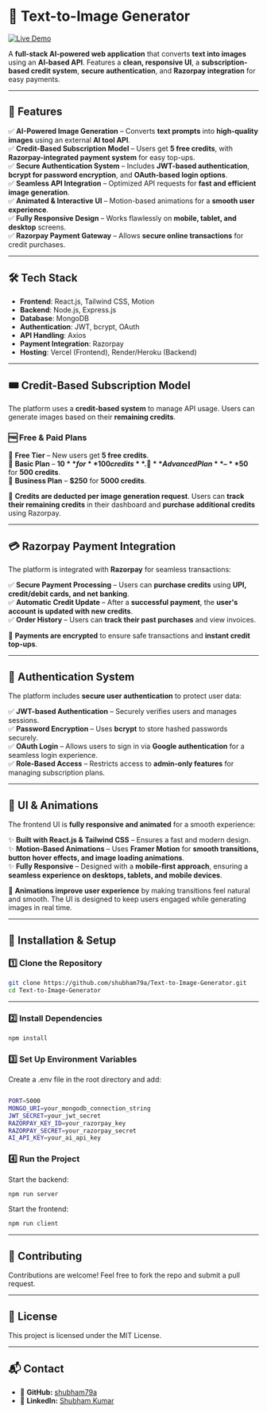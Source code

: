 # 🎨 Text-to-Image Generator  

[![Live Demo](https://img.shields.io/badge/Live-Demo-blue?style=for-the-badge&logo=vercel)](https://text-to-image-generator-dplc.vercel.app/)

A **full-stack AI-powered web application** that converts **text into images** using an **AI-based API**. Features a **clean, responsive UI**, a **subscription-based credit system**, **secure authentication**, and **Razorpay integration** for easy payments.  

---

## 🚀 Features  

✅ **AI-Powered Image Generation** – Converts **text prompts** into **high-quality images** using an external **AI tool API**.  
✅ **Credit-Based Subscription Model** – Users get **5 free credits**, with **Razorpay-integrated payment system** for easy top-ups.  
✅ **Secure Authentication System** – Includes **JWT-based authentication**, **bcrypt for password encryption**, and **OAuth-based login options**.  
✅ **Seamless API Integration** – Optimized API requests for **fast and efficient image generation**.  
✅ **Animated & Interactive UI** – Motion-based animations for a **smooth user experience**.  
✅ **Fully Responsive Design** – Works flawlessly on **mobile, tablet, and desktop** screens.  
✅ **Razorpay Payment Gateway** – Allows **secure online transactions** for credit purchases.  

---

## 🛠 Tech Stack  

- **Frontend**: React.js, Tailwind CSS, Motion  
- **Backend**: Node.js, Express.js  
- **Database**: MongoDB  
- **Authentication**: JWT, bcrypt, OAuth  
- **API Handling**: Axios  
- **Payment Integration**: Razorpay  
- **Hosting**: Vercel (Frontend), Render/Heroku (Backend)  

---

## 🎟️ Credit-Based Subscription Model  

The platform uses a **credit-based system** to manage API usage. Users can generate images based on their **remaining credits**.  

### 🆓 Free & Paid Plans  
🔹 **Free Tier** – New users get **5 free credits**.  
🔹 **Basic Plan** – **$10** for **100 credits**.  
🔹 **Advanced Plan** – **$50** for **500 credits**.  
🔹 **Business Plan** – **$250** for **5000 credits**.  

📌 **Credits are deducted per image generation request**. Users can **track their remaining credits** in their dashboard and **purchase additional credits** using Razorpay.  

---

## 💳 Razorpay Payment Integration  

The platform is integrated with **Razorpay** for seamless transactions:  

✅ **Secure Payment Processing** – Users can **purchase credits** using **UPI, credit/debit cards, and net banking**.  
✅ **Automatic Credit Update** – After a **successful payment**, the **user's account is updated with new credits**.  
✅ **Order History** – Users can **track their past purchases** and view invoices.  

🔗 **Payments are encrypted** to ensure safe transactions and **instant credit top-ups**.  

---

## 🔑 Authentication System  

The platform includes **secure user authentication** to protect user data:  

✅ **JWT-based Authentication** – Securely verifies users and manages sessions.  
✅ **Password Encryption** – Uses **bcrypt** to store hashed passwords securely.  
✅ **OAuth Login** – Allows users to sign in via **Google authentication** for a seamless login experience.  
✅ **Role-Based Access** – Restricts access to **admin-only features** for managing subscription plans.  

---

## 🎨 UI & Animations  

The frontend UI is **fully responsive and animated** for a smooth experience:  

✨ **Built with React.js & Tailwind CSS** – Ensures a fast and modern design.  
✨ **Motion-Based Animations** – Uses **Framer Motion** for **smooth transitions, button hover effects, and image loading animations**.  
✨ **Fully Responsive** – Designed with a **mobile-first approach**, ensuring a **seamless experience on desktops, tablets, and mobile devices**.  

📌 **Animations improve user experience** by making transitions feel natural and smooth. The UI is designed to keep users engaged while generating images in real time.  


---

## 🔧 Installation & Setup  

### 1️⃣ Clone the Repository  

```bash
git clone https://github.com/shubham79a/Text-to-Image-Generator.git
cd Text-to-Image-Generator
```
---

### 2️⃣ Install Dependencies
```bash
npm install
```


### 3️⃣ Set Up Environment Variables
Create a .env file in the root directory and add:
```bash

PORT=5000
MONGO_URI=your_mongodb_connection_string
JWT_SECRET=your_jwt_secret
RAZORPAY_KEY_ID=your_razorpay_key
RAZORPAY_SECRET=your_razorpay_secret
AI_API_KEY=your_ai_api_key
```

### 4️⃣ Run the Project
Start the backend:
```bash
npm run server
```

Start the frontend:
```bash
npm run client
```

---

## 📝 Contributing
Contributions are welcome! Feel free to fork the repo and submit a pull request.

---

## 📜 License
This project is licensed under the MIT License.

---

## 📬 Contact  

- 🔗 **GitHub:** [shubham79a](https://github.com/shubham79a)  
- 🔗 **LinkedIn:** [Shubham Kumar](https://www.linkedin.com/in/shubham-kumar-894799290/)  
